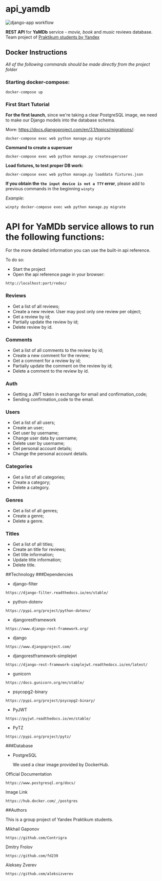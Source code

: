 # api_yamdb
![django-app workflow](https://github.com/Contrigra/yamdb_final/workflows/django-app%20workflow/badge.svg)

**REST API** for **YaMDb** service - *movie, book* and *music* reviews
 database. Team project of [Praktikum  students by Yandex](https://praktikum.yandex.ru/)



## Docker Instructions
*All of the following commands should be made directly from the project folder*

### Starting docker-compose:
```
docker-compose up
```
### First Start Tutorial
**For the first launch**, since we're taking a clear PostgreSQL image, we
 need to make our Django models into the database schema. 
 
 More: https://docs.djangoproject.com/en/3.1/topics/migrations/: 
```
docker-compose exec web python manage.py migrate
```
**Command to create a supersuer**
```
docker-compose exec web python manage.py createsuperuser
```
**Load fixtures, to test proper DB work:**
```
docker-compose exec web python manage.py loaddata fixtures.json
```
**If you obtain the ```the input device is not a TTY``` error**, please add to previous commands in the beginning ```winpty```

*Example:*
```
winpty docker-compose exec web python manage.py migrate
```

# API for YaMDb service allows to run the following functions:
For the more detailed information you can use the built-in api reference. 
 
To do so: 

* Start the project
* Open the api reference page in your browser: 
```
http://localhost:port/redoc/
```

### Reviews
* Get a list of all reviews;
* Create a new review. User may post only one review per object;
* Get a review by id;
* Partially update the review by id;
* Delete review by id.

### Comments
* Get a list of all comments to the review by id;
* Create a new comment for the review;
* Get a comment for a review by id;
* Partially update the comment on the review by id;
* Delete a comment to the review by id.

### Auth
* Getting a JWT token in exchange for email and confirmation_code;
* Sending confirmation_code to the email.

### Users
* Get a list of all users;
* Create an user;
* Get user by username;
* Change user data by username;
* Delete user by username;
* Get personal account details;
* Change the personal account details.

### Categories
* Get a list of all categories;
* Create a category;
* Delete a category.

### Genres
* Get a list of all genres;
* Create a genre;
* Delete a genre.

### Titles
* Get a list of all titles;
* Create an title for reviews;
* Get title information;
* Update title information;
* Delete title.


##Technology
###Dependencies
* django-filter
```
https://django-filter.readthedocs.io/en/stable/
```
* python-dotenv
```
https://pypi.org/project/python-dotenv/
```
* djangorestframework
```
https://www.django-rest-framework.org/
```
* django
```
https://www.djangoproject.com/
```
* djangorestframework-simplejwt
```
https://django-rest-framework-simplejwt.readthedocs.io/en/latest/
```
* gunicorn
```
https://docs.gunicorn.org/en/stable/
```
* psycopg2-binary
```
https://pypi.org/project/psycopg2-binary/
```
* PyJWT
```
https://pyjwt.readthedocs.io/en/stable/
```
* PyTZ
```
https://pypi.org/project/pytz/
```
###Database
* PostgreSQL 

    We used a clear image provided by DockerHub. 
  
 Official Documentation
 ```
https://www.postgresql.org/docs/
 ```

Image Link
```
https://hub.docker.com/_/postgres
```


##Authors

This is a group project of Yandex Praktikum students. 

Mikhail Gaponov
```
https://github.com/Contrigra
```

Dmitry Frolov
```
https://github.com/fd239
```

Aleksey Zverev
```
https://github.com/aleksizverev
```
